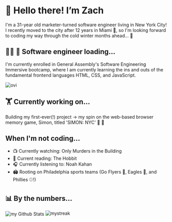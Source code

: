 # 👋 Hello there! I’m Zach
I'm a 31-year old marketer-turned software engineer living in New York City! I recently moved to the city after 12 years in Miami 🌴, so I'm looking forward to coding my way through the cold winter months ahead... 🥶

## 👨‍💻 🚀 Software engineer loading...
I'm currently enrolled in General Assembly's Software Engineering Immersive bootcamp, where I am currently learning the ins and outs of the fundamental frontend languages HTML, CSS, and JavaScript.

<img src="https://github-readme-stats.vercel.app/api/top-langs?username=zachkurfirst&show_icons=true&locale=en&layout=compact&theme=chartreuse-dark" alt="ovi" />

## 🏋️ Currently working on...
Building my first-ever(!) project -> my spin on the web-based browser memory game, Simon, titled 'SIMON: NYC' 🗽 🍎
![]()

## When I'm not coding...
- 📺 Currently watching: Only Murders in the Building
- 📖 Current reading: The Hobbit
- 🎧 Currently listening to: Noah Kahan
- 🏟️ Rooting on Philadelphia sports teams (Go Flyers 🏒, Eagles 🏈, and Phillies ⚾️!)

## 📊 By the numbers...
<img align="center" src="https://github-readme-stats.vercel.app/api?username=zachkurfirst&include_all_commits=true&count_private=true&show_icons=true&line_height=20&title_color=2B5BBD&icon_color=1124BB&text_color=A1A1A1&bg_color=0,000000,130F40" alt="my Github Stats"/>

<img src="https://github-readme-streak-stats.herokuapp.com/?user=zachkurfirst&theme=tokyonight" alt="mystreak"/>

<!---
zachkurfirst/zachkurfirst is a ✨ special ✨ repository because its `README.md` (this file) appears on your GitHub profile.
You can click the Preview link to take a look at your changes.
--->
